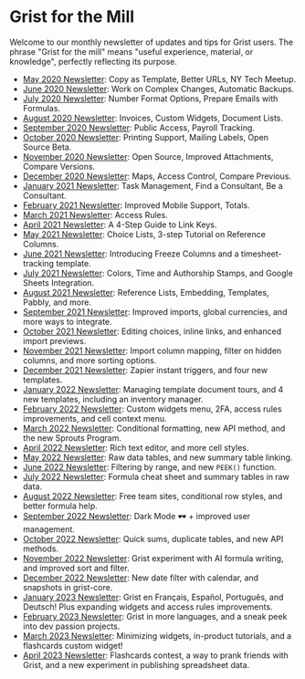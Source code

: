 # Grist for the Mill

Welcome to our monthly newsletter of updates and tips for Grist users. The phrase "Grist for the
mill" means "useful experience, material, or knowledge", perfectly reflecting its purpose.

- [May 2020 Newsletter](newsletters/2020-05.md): Copy as Template, Better URLs, NY Tech Meetup.
- [June 2020 Newsletter](newsletters/2020-06.md): Work on Complex Changes, Automatic Backups.
- [July 2020 Newsletter](newsletters/2020-07.md): Number Format Options, Prepare Emails with Formulas.
- [August 2020 Newsletter](newsletters/2020-08.md): Invoices, Custom Widgets, Document Lists.
- [September 2020 Newsletter](newsletters/2020-09.md): Public Access, Payroll Tracking.
- [October 2020 Newsletter](newsletters/2020-10.md): Printing Support, Mailing Labels, Open Source Beta.
- [November 2020 Newsletter](newsletters/2020-11.md): Open Source, Improved Attachments, Compare Versions.
- [December 2020 Newsletter](newsletters/2020-12.md): Maps, Access Control, Compare Previous.
- [January 2021 Newsletter](newsletters/2021-01.md): Task Management, Find a Consultant, Be a Consultant.
- [February 2021 Newsletter](newsletters/2021-02.md): Improved Mobile Support, Totals.
- [March 2021 Newsletter](newsletters/2021-03.md): Access Rules.
- [April 2021 Newsletter](newsletters/2021-04.md): A 4-Step Guide to Link Keys.
- [May 2021 Newsletter](newsletters/2021-05.md): Choice Lists, 3-step Tutorial on Reference Columns.
- [June 2021 Newsletter](newsletters/2021-06.md): Introducing Freeze Columns and a timesheet-tracking template.
- [July 2021 Newsletter](newsletters/2021-07.md): Colors, Time and Authorship Stamps, and Google Sheets Integration.
- [August 2021 Newsletter](newsletters/2021-08.md): Reference Lists, Embedding, Templates, Pabbly, and more.
- [September 2021 Newsletter](newsletters/2021-09.md): Improved imports, global currencies, and more ways to integrate.
- [October 2021 Newsletter](newsletters/2021-10.md): Editing choices, inline links, and enhanced import previews.
- [November 2021 Newsletter](newsletters/2021-11.md): Import column mapping, filter on hidden columns, and more sorting options.
- [December 2021 Newsletter](newsletters/2021-12.md): Zapier instant triggers, and four new templates.
- [January 2022 Newsletter](newsletters/2022-01.md): Managing template document tours, and 4 new templates, including an inventory manager.
- [February 2022 Newsletter](newsletters/2022-02.md): Custom widgets menu, 2FA, access rules improvements, and cell context menu.
- [March 2022 Newsletter](newsletters/2022-03.md): Conditional formatting, new API method, and the new Sprouts Program.
- [April 2022 Newsletter](newsletters/2022-04.md): Rich text editor, and more cell styles.
- [May 2022 Newsletter](newsletters/2022-05.md): Raw data tables, and new summary table linking.
- [June 2022 Newsletter](newsletters/2022-06.md): Filtering by range, and new `PEEK()` function.
- [July 2022 Newsletter](newsletters/2022-07.md): Formula cheat sheet and summary tables in raw data.
- [August 2022 Newsletter](newsletters/2022-08.md): Free team sites, conditional row styles, and better formula help.
- [September 2022 Newsletter](newsletters/2022-09.md): Dark Mode 🕶 + improved user management.
- [October 2022 Newsletter](newsletters/2022-10.md): Quick sums, duplicate tables, and new API methods.
- [November 2022 Newsletter](newsletters/2022-11.md): Grist experiment with AI formula writing, and improved sort and filter.
- [December 2022 Newsletter](newsletters/2022-12.md): New date filter with calendar, and snapshots in grist-core.
- [January 2023 Newsletter](newsletters/2023-01.md): Grist en Français, Español, Português, and Deutsch! Plus expanding widgets and access rules improvements.
- [February 2023 Newsletter](newsletters/2023-02.md): Grist in more languages, and a sneak peek into dev passion projects.
- [March 2023 Newsletter](newsletters/2023-03.md): Minimizing widgets, in-product tutorials, and a flashcards custom widget!
- [April 2023 Newsletter](newsletters/2023-04.md): Flashcards contest, a way to prank friends with Grist, and a new experiment in publishing spreadsheet data.